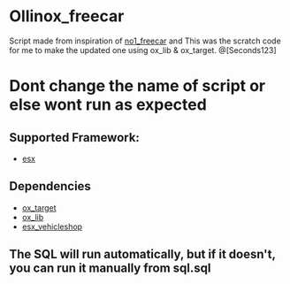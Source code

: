 # Ollinox_freecar

Script made from inspiration of [no1_freecar](https://github.com/Seconds123/no1_freecar) and This was the scratch code for me to make the updated one using ox_lib & ox_target. @[Seconds123]

# Dont change the name of script or else wont run as expected

## Supported Framework:
-  [esx](https://github.com/esx-framework/esx_core)


## Dependencies
-  [ox_target](https://github.com/overextended/ox_target/releases/tag/v1.17.1)
-  [ox_lib](https://github.com/overextended/ox_lib/releases/tag/v3.27.0)
-  [esx_vehicleshop](https://github.com/esx-framework/esx_vehicleshop)


## The SQL will run automatically, but if it doesn't, you can run it manually from sql.sql
